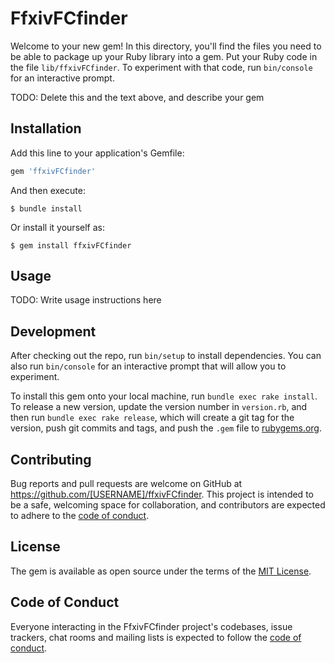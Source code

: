 # FfxivFCfinder

Welcome to your new gem! In this directory, you'll find the files you need to be able to package up your Ruby library into a gem. Put your Ruby code in the file `lib/ffxivFCfinder`. To experiment with that code, run `bin/console` for an interactive prompt.

TODO: Delete this and the text above, and describe your gem

## Installation

Add this line to your application's Gemfile:

```ruby
gem 'ffxivFCfinder'
```

And then execute:

    $ bundle install

Or install it yourself as:

    $ gem install ffxivFCfinder

## Usage

TODO: Write usage instructions here

## Development

After checking out the repo, run `bin/setup` to install dependencies. You can also run `bin/console` for an interactive prompt that will allow you to experiment.

To install this gem onto your local machine, run `bundle exec rake install`. To release a new version, update the version number in `version.rb`, and then run `bundle exec rake release`, which will create a git tag for the version, push git commits and tags, and push the `.gem` file to [rubygems.org](https://rubygems.org).

## Contributing

Bug reports and pull requests are welcome on GitHub at https://github.com/[USERNAME]/ffxivFCfinder. This project is intended to be a safe, welcoming space for collaboration, and contributors are expected to adhere to the [code of conduct](https://github.com/[USERNAME]/ffxivFCfinder/blob/master/CODE_OF_CONDUCT.md).


## License

The gem is available as open source under the terms of the [MIT License](https://opensource.org/licenses/MIT).

## Code of Conduct

Everyone interacting in the FfxivFCfinder project's codebases, issue trackers, chat rooms and mailing lists is expected to follow the [code of conduct](https://github.com/[USERNAME]/ffxivFCfinder/blob/master/CODE_OF_CONDUCT.md).
